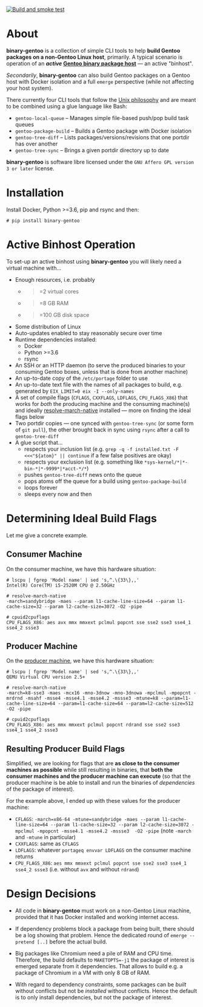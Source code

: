 [![Build and smoke test](https://github.com/hartwork/binary-gentoo/actions/workflows/smoke_test.yml/badge.svg)](https://github.com/hartwork/binary-gentoo/actions/workflows/smoke_test.yml)

# About

**binary-gentoo**
is a collection of
simple
CLI tools
to help **build Gentoo packages on a non-Gentoo Linux host**, primarily.
A typical scenario is operation of an
**_active_ [Gentoo binary package host](https://wiki.gentoo.org/wiki/Binary_package_guide#Setting_up_a_binary_package_host)**
 — an active "binhost".

*Secondarily*, **binary-gentoo** can also build Gentoo packages on a Gentoo host
with Docker isolation and a full `emerge` perspective
(while not affecting your host system).

There currently four CLI tools
that follow the [Unix philosophy](https://en.wikipedia.org/wiki/Unix_philosophy)
and are meant to be combined using a glue language like Bash:

- `gentoo-local-queue` – Manages simple file-based push/pop build task queues
- `gentoo-package-build` – Builds a Gentoo package with Docker isolation
- `gentoo-tree-diff` – Lists packages/versions/revisions that one portdir has over another
- `gentoo-tree-sync` – Brings a given portdir directory up to date

**binary-gentoo**
is software libre licensed under the `GNU Affero GPL version 3 or later` license.


# Installation

Install Docker, Python >=3.6, pip and rsync and then:

```console
# pip install binary-gentoo
```


# Active Binhost Operation

To set-up an active binhost using **binary-gentoo** you will likely need
a virtual machine with…

- Enough resources, i.e. probably
  - >=2 virtual cores
  - >=8 GB RAM
  - >=100 GB disk space
- Some distribution of Linux
- Auto-updates enabled to stay reasonably secure over time
- Runtime dependencies installed:
  - Docker
  - Python >=3.6
  - rsync
- An SSH or an HTTP daemon
  (to serve the produced binaries to your consuming Gentoo boxes,
  unless that is done from another machine)
- An up-to-date copy of the `/etc/portage` folder to use
- An up-to-date text file with the names of all packages to build,
  e.g. generated by `EIX_LIMIT=0 eix -I --only-names`
- A set of compile flags (`CFLAGS`, `CXXFLAGS`, `LDFLAGS`, `CPU_FLAGS_X86`)
  that works for *both* the producing machine and the consuming machine(s)
  and ideally [resolve-march-native](https://github.com/hartwork/resolve-march-native)
  installed — more on finding the ideal flags below
- Two portdir copies — one synced with `gentoo-tree-sync` (or some form of `git pull`),
  the other brought back in sync using `rsync` after a call to `gentoo-tree-diff`
- A glue script that…
  - respects your inclusion list
    (e.g. `grep -q -f installed.txt -F <<<"${atom}" || continue`
    if a few false positives are okay)
  - respects your exclusion list
    (e.g. something like `*sys-kernel/*|*-bin-*|*-9999*|*acct-*/*`)
  - pushes `gentoo-tree-diff` news onto the queue
  - pops atoms off the queue for a build using `gentoo-package-build`
  - loops forever
  - sleeps every now and then


# Determining Ideal Build Flags

Let me give a concrete example.


## Consumer Machine

On the consumer machine, we have this hardware situation:

```console
# lscpu | fgrep 'Model name' | sed 's,^.\{33\},,'
Intel(R) Core(TM) i5-2520M CPU @ 2.50GHz

# resolve-march-native
-march=sandybridge -maes --param l1-cache-line-size=64 --param l1-cache-size=32 --param l2-cache-size=3072 -O2 -pipe

# cpuid2cpuflags
CPU_FLAGS_X86: aes avx mmx mmxext pclmul popcnt sse sse2 sse3 sse4_1 sse4_2 ssse3
```


## Producer Machine

On the [producer machine](https://www.netcup.de/bestellen/produkt.php?produkt=2554),
we have this hardware situation:

```console
# lscpu | fgrep 'Model name' | sed 's,^.\{33\},,'
QEMU Virtual CPU version 2.5+

# resolve-march-native
-march=k8-sse3 -maes -mcx16 -mno-3dnow -mno-3dnowa -mpclmul -mpopcnt -mrdrnd -msahf -msse4 -msse4.1 -msse4.2 -mssse3 -mtune=k8 --param=l1-cache-line-size=64 --param=l1-cache-size=64 --param=l2-cache-size=512 -O2 -pipe

# cpuid2cpuflags
CPU_FLAGS_X86: aes mmx mmxext pclmul popcnt rdrand sse sse2 sse3 sse4_1 sse4_2 ssse3
```


## Resulting Producer Build Flags


Simplified, we are looking for flags
that are **as close to the consumer machines as possible**
while still resulting in binaries,
that **both the consumer machines and the producer machine can execute**
(so that the producer machine is be able to install and run the binaries of *dependencies* of the package of interest).

For the example above, I ended up with these values for the producer machine:

- `CFLAGS`: `-march=x86-64 -mtune=sandybridge -maes --param l1-cache-line-size=64 --param l1-cache-size=32 --param l2-cache-size=3072 -mpclmul -mpopcnt -msse4.1 -msse4.2 -mssse3  -O2 -pipe` (note `-march` and `-mtune` in particular)
- `CXXFLAGS`: same as `CFLAGS`
- `LDFLAGS`: whatever `portageq envvar LDFLAGS` on the consumer machine returns
- `CPU_FLAGS_X86`: `aes mmx mmxext pclmul popcnt sse sse2 sse3 sse4_1 sse4_2 ssse3` (i.e. without `avx` and without `rdrand`)


# Design Decisions

- All code in **binary-gentoo** must work on a non-Gentoo Linux machine,
  provided that it has Docker installed and working internet access.

- If dependency problems block a package from being built,
  there should be a log showing that problem.
  Hence the dedicated round of `emerge --pretend [..]` before the actual build.

- Big packages like Chromium need a pile of RAM and CPU time.
  Therefore, the build defaults to `MAKETOPTS=-j1`
  the package of interest is emerged separate from it dependencies.
  That allows to build e.g. a package of Chromium in a VM with only 8 GB of RAM.

- With regard to dependency constraints,
  some packages can be *built* without conflicts but not be *installed* without conflicts.
  Hence the default is to only install dependencies, but not the package of interest.
